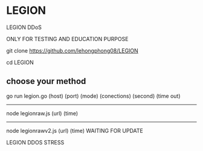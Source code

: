 # LEGION

LEGION DDoS

ONLY FOR TESTING AND EDUCATION PURPOSE

git clone https://github.com/lehongphong08/LEGION

cd LEGION

choose your method 
------------

go run legion.go (host) (port) (mode) (conections) (second) (time out)  

-------------

node legionraw.js (url) (time)

--------------

node legionrawv2.js (url) (time)
WAITING FOR UPDATE

LEGION DDOS STRESS

